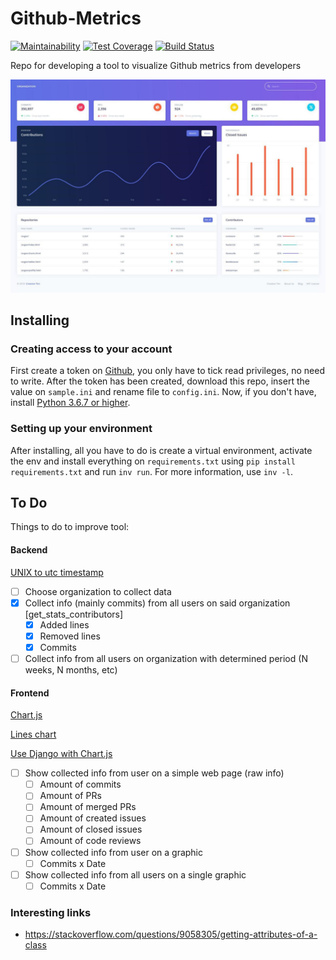 # Github-Metrics

[![Maintainability](https://api.codeclimate.com/v1/badges/700ee542b5ff919da2ff/maintainability)](https://codeclimate.com/github/alexandrebarbaruiva/github-metrics/maintainability)
[![Test Coverage](https://api.codeclimate.com/v1/badges/700ee542b5ff919da2ff/test_coverage)](https://codeclimate.com/github/alexandrebarbaruiva/github-metrics/test_coverage)
[![Build Status](https://travis-ci.org/alexandrebarbaruiva/github-metrics.svg?branch=master)](https://travis-ci.org/alexandrebarbaruiva/github-metrics)

Repo for developing a tool to visualize Github metrics from developers

![Github Metrics App mock](https://github.com/alexandrebarbaruiva/github-metrics/blob/master/img/dashboard-mock.jpg)

## Installing

### Creating access to your account

First create a token on [Github](https://github.com/settings/tokens),
you only have to tick read privileges, no need to write. After the token has been created,
download this repo, insert the value on `sample.ini` and rename file to `config.ini`.
Now, if you don't have, install
[Python 3.6.7 or higher](https://www.python.org/downloads/).

### Setting up your environment

After installing, all you have to do is create a virtual environment,
activate the env and install everything on `requirements.txt` using
`pip install requirements.txt` and run `inv run`. For more information, use `inv -l`.

## To Do

Things to do to improve tool:

#### Backend

[UNIX to utc timestamp](https://stackoverflow.com/questions/3682748/converting-unix-timestamp-string-to-readable-date)

- [ ] Choose organization to collect data
- [X] Collect info (mainly commits) from all users on said organization [get_stats_contributors]
  - [X] Added lines 
  - [X] Removed lines
  - [X] Commits
- [ ] Collect info from all users on organization with determined period (N weeks, N months, etc)

#### Frontend

[Chart.js](https://www.chartjs.org/)

[Lines chart](https://www.chartjs.org/samples/latest/charts/line/basic.html)

[Use Django with Chart.js](https://www.youtube.com/watch?v=B4Vmm3yZPgc)

- [ ] Show collected info from user on a simple web page (raw info)
  - [ ] Amount of commits
  - [ ] Amount of PRs
  - [ ] Amount of merged PRs 
  - [ ] Amount of created issues
  - [ ] Amount of closed issues
  - [ ] Amount of code reviews
- [ ] Show collected info from user on a graphic 
  - [ ] Commits x Date
- [ ] Show collected info from all users on a single graphic 
  - [ ] Commits x Date

### Interesting links

- https://stackoverflow.com/questions/9058305/getting-attributes-of-a-class
